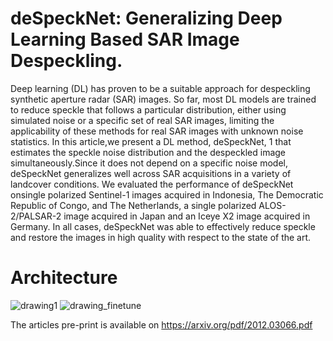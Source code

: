 # deSpeckNet: Generalizing Deep Learning Based SAR Image Despeckling.

Deep learning (DL) has proven to be a suitable approach for despeckling synthetic aperture radar (SAR) images. So far, most DL models are trained to reduce speckle that follows a particular distribution, either using simulated noise or a specific set of real SAR images, limiting the applicability of these methods
for real SAR images with unknown noise statistics. In this article,we present a DL method, deSpeckNet, 1 that estimates the speckle
noise distribution and the despeckled image simultaneously.Since it does not depend on a specific noise model, deSpeckNet generalizes well across SAR acquisitions in a variety of landcover conditions. We evaluated the performance of deSpeckNet onsingle polarized Sentinel-1 images acquired in Indonesia, The Democratic Republic of Congo, and The Netherlands, a single polarized ALOS-2/PALSAR-2 image acquired in Japan and an Iceye X2 image acquired in Germany. In all cases, deSpeckNet was able to effectively reduce speckle and restore the images in high quality with respect to the state of the art.

# Architecture


![drawing1](https://user-images.githubusercontent.com/48068921/102690422-96f76f00-4205-11eb-9ef0-5d98daecdee6.png)
![drawing_finetune](https://user-images.githubusercontent.com/48068921/102690424-99f25f80-4205-11eb-825b-dd9887935e67.png)


The articles pre-print is available on https://arxiv.org/pdf/2012.03066.pdf

